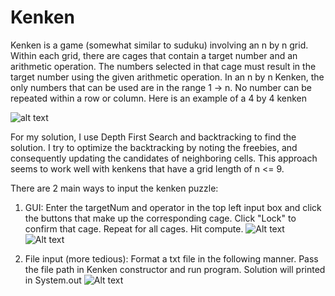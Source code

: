 # Kenken
Kenken is a game (somewhat similar to suduku) involving an n by n grid. Within each grid, there are cages that contain a target number and an arithmetic operation. 
The numbers selected in that cage must result in the target number using the given arithmetic operation. In an n by n Kenken, the only numbers that can be used are 
in the range 1 -> n. No number can be repeated within a row or column. Here is an example of a 4 by 4 kenken   

![alt text](http://www.kenkenpuzzle.com/assets/4x4-72dc4cbbdf6703b668e89907cf51d79f.png)

For my solution, I use Depth First Search and backtracking to find the solution. I try to optimize the backtracking by noting the freebies, and consequently updating the 
candidates of neighboring cells. This approach seems to work well with kenkens that have a grid length of n <= 9. 

There are 2 main ways to input the kenken puzzle:
  1) GUI: Enter the targetNum and operator in the top left input box and click the buttons that make up the corresponding cage. Click "Lock" to confirm that cage. Repeat for all 
     cages. Hit compute. 
     ![Alt text](https://github.com/seharpanesar/Kenken/ReadMePics/Capture.PNG?raw=true)
     ![Alt text](https://github.com/seharpanesar/Kenken/ReadMePics/Capture1.PNG?raw=true)
     
  2) File input (more tedious): Format a txt file in the following manner. Pass the file path in Kenken constructor and run program. Solution will printed in System.out
     ![Alt text](https://github.com/seharpanesar/Kenken/ReadMePics/Capture2.PNG?raw=true)
  
